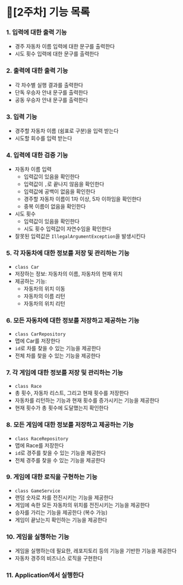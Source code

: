 # 🌻[2주차] 기능 목록

### 1. 입력에 대한 출력 기능
- 경주 자동차 이름 입력에 대한 문구를 출력한다
- 시도 횟수 입력에 대한 문구를 출력한다

### 2. 출력에 대한 출력 기능
- 각 차수별 실행 결과를 출력한다
- 단독 우승자 안내 문구를 출력한다
- 공동 우승자 안내 문구를 출력한다

### 3. 입력 기능
- 경주할 자동차 이름 (쉼표로 구분)을 입력 받는다
- 시도할 회수를 입력 받는다

### 4. 입력에 대한 검증 기능
- 자동차 이름 입력
    - 입력값이 있음을 확인한다
    - 입력값이 `,`로 끝나지 않음을 확인한다
    - 입력값에 공백이 없음을 확인한다
    - 경주할 자동차 이름이 1자 이상, 5자 이하임을 확인한다
    - 중복 이름이 없음을 확인한다
- 시도 횟수
    - 입력값이 있음을 확인한다
    - 시도 횟수 입력값이 자연수임을 확인한다
- 잘못된 입력값은 `IllegalArgumentException`을 발생시킨다

### 5. 각 자동차에 대한 정보를 저장 및 관리하는 기능
- `class Car`
- 저장하는 정보: 자동차의 이름, 자동차의 현재 위치
- 제공하는 기능:
    - 자동차의 위치 이동
    - 자동차의 이름 리턴
    - 자동차의 위치 리턴

### 6. 모든 자동차에 대한 정보를 저장하고 제공하는 기능
- `class CarRepository`
- 맵에 Car를 저장한다
- `id`로 차를 찾을 수 있는 기능을 제공한다
- 전체 차를 찾을 수 있는 기능을 제공한다

### 7. 각 게임에 대한 정보를 저장 및 관리하는 기능
- `class Race`
- 총 횟수, 자동차 리스트, 그리고 현재 횟수를 저장한다
- 자동차를 리턴하는 기능과 현재 횟수를 증가시키는 기능을 제공한다
- 현재 횟수가 총 횟수에 도달했는지 확인한다

### 8. 모든 게임에 대한 정보를 저장하고 제공하는 기능
- `class RaceRepository`
- 맵에 Race를 저장한다
- `id`로 경주를 찾을 수 있는 기능을 제공한다
- 전체 경주를 찾을 수 있는 기능을 제공한다

### 9. 게임에 대한 로직을 구현하는 기능
- `class GameService`
- 랜덤 숫자로 차를 전진시키는 기능을 제공한다
- 게임에 속한 모든 자동차의 위치를 전진시키는 기능을 제공한다
- 승자를 가리는 기능을 제공한다 (복수 가능)
- 게임이 끝났는지 확인하는 기능을 제공한다

### 10. 게임을 실행하는 기능
- 게임을 실행하는데 필요한, 레포지토리 등의 기능을 기반한 기능을 제공한다
- 자동차 경주의 비즈니스 로직을 구현한다

### 11. Application에서 실행한다